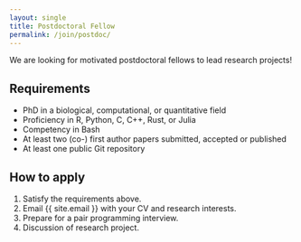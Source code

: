 ```yaml
---
layout: single
title: Postdoctoral Fellow
permalink: /join/postdoc/
---
```


We are looking for motivated postdoctoral fellows to lead research projects!

## Requirements

- PhD in a biological, computational, or quantitative field
- Proficiency in R, Python, C, C++, Rust, or Julia
- Competency in Bash
- At least two (co-) first author papers submitted, accepted or published
- At least one public Git repository

## How to apply

1. Satisfy the requirements above.
2. Email {{ site.email }} with your CV and research interests.
3. Prepare for a pair programming interview.
4. Discussion of research project.

